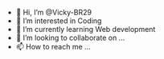 - 👋 Hi, I’m @Vicky-BR29
- 👀 I’m interested in Coding
- 🌱 I’m currently learning  Web development
- 💞️ I’m looking to collaborate on ...
- 📫 How to reach me ...

<!---
Vicky-BR29/Vicky-BR29 is a ✨ special ✨ repository because its `README.md` (this file) appears on your GitHub profile.
You can click the Preview link to take a look at your changes.
--->
